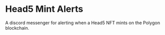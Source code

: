 # Head5 Mint Alerts

A discord messenger for alerting when a Head5 NFT mints on the Polygon blockchain.